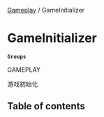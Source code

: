 [Gameplay](../groups/Gameplay.Gameplay.md) / GameInitializer

# GameInitializer <Badge type="tip" text="Class" /> <Score text="GameInitializer" />

**`Groups`**

GAMEPLAY

游戏初始化

## Table of contents
